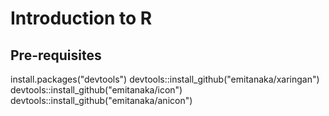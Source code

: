 # Introduction to R

## Pre-requisites
install.packages("devtools")
devtools::install_github("emitanaka/xaringan")
devtools::install_github("emitanaka/icon")
devtools::install_github("emitanaka/anicon")

